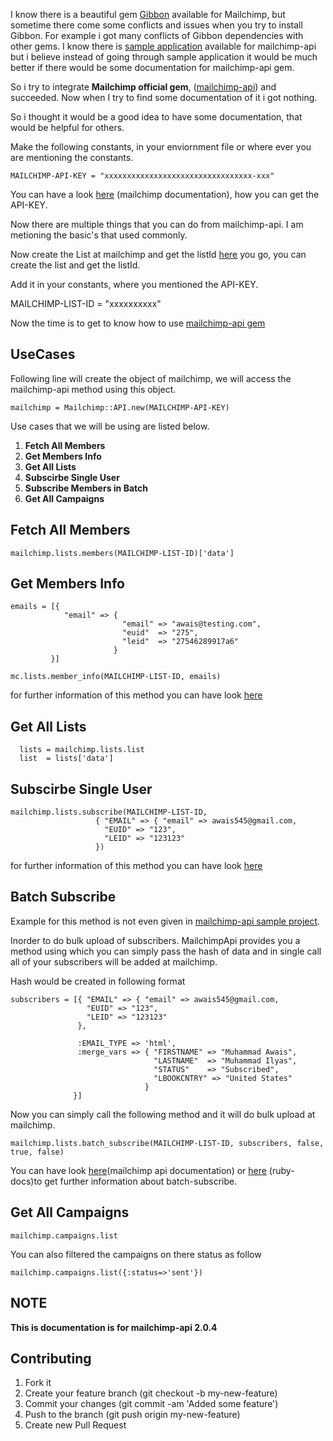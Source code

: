 I know there is a beautiful gem [Gibbon][1] available for Mailchimp, but sometime there come some conflicts and issues when you try to install Gibbon. For example i got many conflicts of Gibbon dependencies with other gems. I know there is [sample application][11] available for mailchimp-api but i believe instead of going through sample application it would be much better if there would be some documentation for mailchimp-api gem.

So i try to integrate **Mailchimp official gem**, ([mailchimp-api][2]) and succeeded. Now when I try to find some documentation of it i got nothing.  

So i thought it would be a good idea to have some documentation, that would be helpful for others.

Make the following constants, in your enviornment file or where ever you are mentioning the constants.


    MAILCHIMP-API-KEY = "xxxxxxxxxxxxxxxxxxxxxxxxxxxxxxxxx-xxx"


You can have a look [here][4] (mailchimp documentation), how you can get the API-KEY.

Now there are multiple things that you can do from mailchimp-api. I am metioning the basic's that used commonly.

Now create the List at mailchimp and get the listId [here][5] you go, you can create the list and get the listId.

Add it in your constants, where you mentioned the API-KEY.


MAILCHIMP-LIST-ID = "xxxxxxxxxx"

Now the time is to get to know how to use [mailchimp-api gem][6]

UseCases
--------

Following line will create the object of mailchimp, we will access the mailchimp-api method using this object.

    mailchimp = Mailchimp::API.new(MAILCHIMP-API-KEY)


Use cases that we will be using are listed below.

 1. **Fetch All Members**
 2. **Get Members Info** 
 3. **Get All Lists**
 4. **Subscirbe Single User**
 5. **Subscribe Members in Batch**
 6. **Get All Campaigns**

Fetch All Members
----------------

    mailchimp.lists.members(MAILCHIMP-LIST-ID)['data']


Get Members Info
----------------


    emails = [{
                "email" => {
                             "email" => "awais@testing.com",
                             "euid"  => "275",
                             "leid"  => "27546289917a6"
                           }
             }]

    mc.lists.member_info(MAILCHIMP-LIST-ID, emails)

for further information of this method you can have look [here][7]

Get All Lists
----------------

      lists = mailchimp.lists.list
      list  = lists['data']


Subscirbe Single User
---------------------

    mailchimp.lists.subscribe(MAILCHIMP-LIST-ID, 
                       { "EMAIL" => { "email" => awais545@gmail.com,
                         "EUID" => "123",
                         "LEID" => "123123"
                       })

for further information of this method you can have look [here][8]

Batch Subscribe
----------------

Example for this method is not even given in [mailchimp-api sample project][9]. 

Inorder to do bulk upload of subscribers. MailchimpApi provides you a method using which you can simply pass the hash of data and in single call all of your subscribers will be added at mailchimp.

Hash would be created in following format


    subscribers = [{ "EMAIL" => { "email" => awais545@gmail.com,
                     "EUID" => "123",
                     "LEID" => "123123"
                   },

                   :EMAIL_TYPE => 'html',
                   :merge_vars => { "FIRSTNAME" => "Muhammad Awais",
                                    "LASTNAME"  => "Muhammad Ilyas",
                                    "STATUS"    => "Subscribed",
                                    "LBOOKCNTRY" => "United States"
                                  }
                  }]

Now you can simply call the following method and it will do bulk upload at mailchimp.

    mailchimp.lists.batch_subscribe(MAILCHIMP-LIST-ID, subscribers, false, true, false)

You can have look [here][10](mailchimp api documentation) or [here][11] (ruby-docs)to get further information about batch-subscribe.

Get All Campaigns
-----------------

    mailchimp.campaigns.list

You can also filtered the campaigns on there status as follow

    mailchimp.campaigns.list({:status=>'sent'})

NOTE
------------

**This is documentation is for mailchimp-api 2.0.4**

Contributing
------------

 1. Fork it
 2. Create your feature branch (git checkout -b my-new-feature)
 3. Commit your changes (git commit -am 'Added some feature')
 4. Push to the branch (git push origin my-new-feature)
 5. Create new Pull Request


  [1]: https://github.com/amro/gibbon
  [2]: http://rubydoc.info/gems/mailchimp-api/2.0.4/Mailchimp/Lists#batch_subscribe-instance_method
  [3]: https://github.com/mailchimp/mcapi2-ruby-examples
  [4]: http://http://kb.mailchimp.com/article/where-can-i-find-my-api-key
  [5]: http://kb.mailchimp.com/article/how-can-i-find-my-list-id/
  [6]: https://rubygems.org/gems/mailchimp-api
  [7]: http://rubydoc.info/gems/mailchimp-api/2.0.4/Mailchimp/Lists#batch_subscribe-instance_method
  [8]: http://rubydoc.info/gems/mailchimp-api/2.0.4/Mailchimp/Lists#batch_subscribe-instance_method
  [9]: https://github.com/mailchimp/mcapi2-ruby-examples
  [10]: http://apidocs.mailchimp.com/api/2.0/lists/batch-subscribe.php
  [11]: http://rubydoc.info/gems/mailchimp-api/2.0.4/Mailchimp/Lists#batch_subscribe-instance_method
